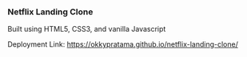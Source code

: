### Netflix Landing Clone
Built using HTML5, CSS3, and vanilla Javascript

Deployment Link: https://okkypratama.github.io/netflix-landing-clone/
